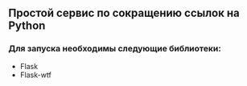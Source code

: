 ## Простой сервис по сокращению ссылок на Python

### Для запуска необходимы следующие библиотеки:

- Flask
- Flask-wtf
